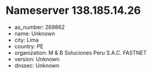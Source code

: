 # Nameserver 138.185.14.26

* as_number: 269862
* name: Unknown
* city: Lima
* country: PE
* organization: M & B Soluciones Peru S.A.C. FASTNET
* version: Unknown
* dnssec: Unknown
